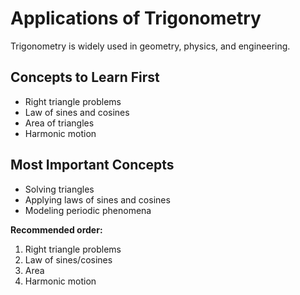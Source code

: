 # Applications of Trigonometry

Trigonometry is widely used in geometry, physics, and engineering.

## Concepts to Learn First
- Right triangle problems
- Law of sines and cosines
- Area of triangles
- Harmonic motion

## Most Important Concepts
- Solving triangles
- Applying laws of sines and cosines
- Modeling periodic phenomena

**Recommended order:**
1. Right triangle problems
2. Law of sines/cosines
3. Area
4. Harmonic motion

